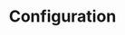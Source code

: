 ---
docType: "Chapter"
title: "Configuration"
description: "Manage configuration and sensitive data"
courseTitle: "Configuration"
weight: 1
banner: "/98e16360-a366-4b78-8e0a-031da07fdacb/images/configuration.png"
---